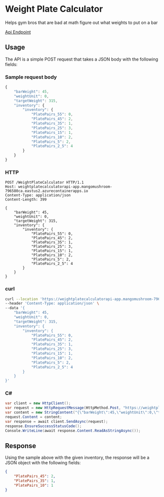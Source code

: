 # Weight Plate Calculator
Helps gym bros that are bad at math figure out what weights to put on a bar

[Api Endpoint](https://weightplatecalculatorapi-app.mangomushroom-796580ca.eastus2.azurecontainerapps.io/WeightPlateCalculator)

## Usage

The API is a simple POST request that takes a JSON body with the following fields:

### Sample request body
```javascript
{
    "barWeight": 45,
    "weightUnit": 0,
    "targetWeight": 315,
    "inventory": {
        "inventory": {
            "PlatePairs_55": 0,
            "PlatePairs_45": 2,
            "PlatePairs_35": 1,
            "PlatePairs_25": 3,
            "PlatePairs_15": 1,
            "PlatePairs_10": 2,
            "PlatePairs_5": 2,
            "PlatePairs_2_5": 4
        }
    }
}
```

### HTTP
```http
POST /WeightPlateCalculator HTTP/1.1
Host: weightplatecalculatorapi-app.mangomushroom-796580ca.eastus2.azurecontainerapps.io
Content-Type: application/json
Content-Length: 399

{
    "barWeight": 45,
    "weightUnit": 0,
    "targetWeight": 315,
    "inventory": {
        "inventory": {
            "PlatePairs_55": 0,
            "PlatePairs_45": 2,
            "PlatePairs_35": 1,
            "PlatePairs_25": 3,
            "PlatePairs_15": 1,
            "PlatePairs_10": 2,
            "PlatePairs_5": 2,
            "PlatePairs_2_5": 4
        }
    }
}
```

### curl
```bash
curl --location 'https://weightplatecalculatorapi-app.mangomushroom-796580ca.eastus2.azurecontainerapps.io/WeightPlateCalculator' \
--header 'Content-Type: application/json' \
--data '{
    "barWeight": 45,
    "weightUnit": 0,
    "targetWeight": 315,
    "inventory": {
        "inventory": {
            "PlatePairs_55": 0,
            "PlatePairs_45": 2,
            "PlatePairs_35": 1,
            "PlatePairs_25": 3,
            "PlatePairs_15": 1,
            "PlatePairs_10": 2,
            "PlatePairs_5": 2,
            "PlatePairs_2_5": 4
        }
    }
}'
```

### C#
```csharp
var client = new HttpClient();
var request = new HttpRequestMessage(HttpMethod.Post, "https://weightplatecalculatorapi-app.mangomushroom-796580ca.eastus2.azurecontainerapps.io/WeightPlateCalculator");
var content = new StringContent("{\"barWeight\":45,\"weightUnit\":0,\"targetWeight\":315,\"inventory\":{\"inventory\":{\"PlatePairs_55\":0,\"PlatePairs_45\":2,\"PlatePairs_35\":1,\"PlatePairs_25\":3,\"PlatePairs_15\":1,\"PlatePairs_10\":2,\"PlatePairs_5\":2,\"PlatePairs_2_5\":4}}}", null, "application/json");
request.Content = content;
var response = await client.SendAsync(request);
response.EnsureSuccessStatusCode();
Console.WriteLine(await response.Content.ReadAsStringAsync());
```

## Response

Using the sample above with the given inventory, the response will be a JSON object with the following fields:


```json
{
    "PlatePairs_45": 2,
    "PlatePairs_35": 1,
    "PlatePairs_10": 1
}
```
